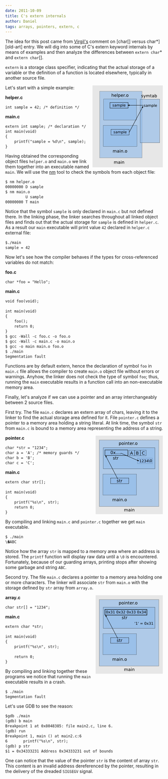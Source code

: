 ```yaml
---
date: 2011-10-09
title: C's extern internals
author: Daniel
tags: arrays, pointers, extern, c
---
```


The idea for this post came from [Virgil's][v-comment] comment on
[char\[\] versus char\*][old-art] entry. We will dig into some of
C's extern keyword internals by means of examples and then
analyze the differences between `extern char`\* and `extern char`\[\].

`extern` is a storage class specifier, indicating that the actual
storage of a variable or the definition of a function is located
elsewhere, typically in another source file.

<img style="float:right" src='/images/c-extern-simple-usage.png'
alt="C extern simple usage" width="227" height="263"/>


Let's start with a simple example:

**helper.c**

	int sample = 42; /* definition */

**main.c**

	extern int sample; /* declaration */
	int main(void)
	{
		printf("sample = %d\n", sample);
	}

Having obtained the corresponding object files `helper.o` and `main.o` we link them together
into an executable named `main`. We will use the [nm][man-nm] tool to check the symbols from
each object file:

    $ nm helper.o
    00000000 D sample
    $ nm main.o
             U sample
    00000000 T main

Notice that the symbol `sample` is only declared in `main.c` but not defined there. In the linking phase, the linker searches throughout all
linked object files and finds out that the actual storage for `sample` is defined in `helper.c`. As a result our `main` executable will
print value `42` declared in `helper.c` external file:

    $./main
    sample = 42

Now let's see how the compiler behaves if the types for cross-referenced variables do not match:

**foo.c**

	char *foo = "Hello";

**main.c**

	void foo(void);

	int main(void)
	{
		foo();
		return 0;
	}
    $ gcc -Wall -c foo.c -o foo.o
    $ gcc -Wall -c main.c -o main.o
    $ gcc -o main main.o foo.o
    $ ./main
    Segmentation fault

Functions are by default extern, hence the declaration of symbol `foo` in `main.c`
file allows the compiler to create `main.o` object file without errors or warnings.
Anyhow, the linker does not check the type of symbol `foo`; thus, running the `main` executable results in a function call into an non-executable memory area.

Finally, let's analyze if we can use a pointer and an array interchangeably between
2 source files.

First try. The file `main.c` declares an extern array of chars, leaving it to the linker to find the actual
storage area defined for it. File `pointer.c` defines a pointer to a memory area
holding a string literal. At link time, the symbol `str` from `main.c` is bound to a memory area
representing the address of a string.

<img style="float:right" src='/images/c-extern-char.png'
alt="C extern simple usage" width="217" height="252"/>

**pointer.c**

	char *str = "1234";
	char a = 'A'; /* memory guards */
	char b = 'B';
	char c = 'C';

**main.c** 

	extern char str[];

	int main(void)
	{
		printf("%s\n", str);
		return 0;
	}


By compiling and linking `main.c` and `pointer.c` together we get `main` executable.

    $ ./main
    \�ABC

Notice how the array `str` is mapped to a memory area where an address is stored. The `printf`
function will display raw data until a `\0` is encountered. Fortunately, because of our
guarding arrays, printing stops after showing some garbage and string `ABC`.

Second try. The file `main.c` declares a pointer to a memory area holding one or more characters. The linker
will associate `str` from `main.o` with the storage defined by `str` array from `array.o`.

<img style="float:right" src='/images/c-extern-pointer.png'
alt="C extern simple usage" width="217" height="252"/>

**array.c**

	char str[] = "1234";

**main.c** 

	extern char *str;

	int main(void)
	{
		printf("%s\n", str);

		return 0;
	}

By compiling and linking together these programs we notice that running the `main` executable results in a crash.

    $ ./main
    Segmentation fault

Let's use GDB to see the reason:


    $gdb ./main
    (gdb) b main
    Breakpoint 1 at 0x8048385: file main2.c, line 6.
    (gdb) run
    Breakpoint 1, main () at main2.c:6
    6		printf("%s\n", str);
    (gdb) p str
    $1 = 0x34333231 Address 0x34333231 out of bounds

One can notice that the value of the pointer `str` is the content of array `str`. This content is an invalid address dereferenced by the pointer, resulting in the delivery of the dreaded `SIGSEGV` signal.

[v-comment]: http://techblog.rosedu.org/arrays-vs-pointers.html#IDComment189927033
[oldart]: http://techblog.rosedu.org/arrays-vs-pointers.html
[man-nm]: http://linux.die.net/man/1/nm
